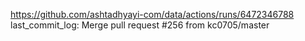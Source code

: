 https://github.com/ashtadhyayi-com/data/actions/runs/6472346788
last_commit_log: Merge pull request #256 from kc0705/master